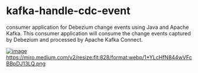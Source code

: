 # kafka-handle-cdc-event
 consumer application for Debezium change events using Java and Apache Kafka. This consumer application will consume the change events captured by Debezium and processed by Apache Kafka Connect.

[![image](https://github.com/Stall-Rental-Project/kafka-handle-cdc-event/assets/71142769/38367a14-dede-4016-8f1b-078bf57ba2a0)
](https://miro.medium.com/v2/resize:fit:828/format:webp/1*YLcHfN844wVFcBBpDJ13LQ.png)https://miro.medium.com/v2/resize:fit:828/format:webp/1*YLcHfN844wVFcBBpDJ13LQ.png

